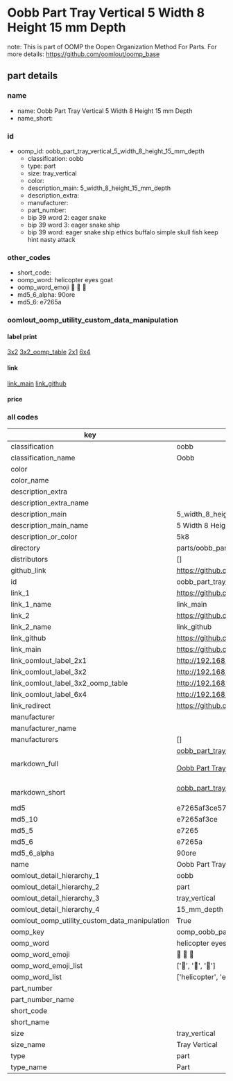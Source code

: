 # Oobb Part Tray Vertical 5 Width 8 Height 15 mm Depth  

note: This is part of OOMP the Oopen Organization Method For Parts. For more details: https://github.com/oomlout/oomp_base

##  part details
  







### name
* name: Oobb Part Tray Vertical 5 Width 8 Height 15 mm Depth
* name_short: 
### id
* oomp_id: oobb_part_tray_vertical_5_width_8_height_15_mm_depth
  * classification: oobb
  * type: part
  * size: tray_vertical
  * color: 
  * description_main: 5_width_8_height_15_mm_depth
  * description_extra: 
  * manufacturer: 
  * part_number: 
  * bip 39 word 2: eager snake
  * bip 39 word 3: eager snake ship
  * bip 39 word: eager snake ship ethics buffalo simple skull fish keep hint nasty attack

### other_codes
* short_code: 
* oomp_word: helicopter eyes goat
* oomp_word_emoji :helicopter: :eyes: :goat:
* md5_6_alpha: 90ore
* md5_6: e7265a






### oomlout_oomp_utility_custom_data_manipulation
#### label print
[3x2](http://192.168.1.245:1112/?label=oomp%2090ore)
[3x2_oomp_table](http://192.168.1.108:1112/?label=oomp%2090ore)
[2x1](http://192.168.1.242:1112/?label=oomp%2090ore)
[6x4](http://192.168.1.55:1112/?label=oomp%2090ore)    

#### link

[link_main](https://github.com/oomlout/oomlout_oomp_version_1_messy/tree/main/parts/oobb_part_tray_vertical_5_width_8_height_15_mm_depth) [link_github](https://github.com/oomlout/oomlout_oomp_version_1_messy/tree/main/parts/oobb_part_tray_vertical_5_width_8_height_15_mm_depth)                             

#### price







### all codes 
| key | value |  
| --- | --- |  
| classification | oobb |  
| classification_name | Oobb |  
| color |  |  
| color_name |  |  
| description_extra |  |  
| description_extra_name |  |  
| description_main | 5_width_8_height_15_mm_depth |  
| description_main_name | 5 Width 8 Height 15 mm Depth |  
| description_or_color | 5k8 |  
| directory | parts/oobb_part_tray_vertical_5_width_8_height_15_mm_depth |  
| distributors | [] |  
| github_link | https://github.com/oomlout/oomlout_oomp_part_src/tree/main/parts/oobb_part_tray_vertical_5_width_8_height_15_mm_depth |  
| id | oobb_part_tray_vertical_5_width_8_height_15_mm_depth |  
| link_1 | https://github.com/oomlout/oomlout_oomp_version_1_messy/tree/main/parts/oobb_part_tray_vertical_5_width_8_height_15_mm_depth |  
| link_1_name | link_main |  
| link_2 | https://github.com/oomlout/oomlout_oomp_version_1_messy/tree/main/parts/oobb_part_tray_vertical_5_width_8_height_15_mm_depth |  
| link_2_name | link_github |  
| link_github | https://github.com/oomlout/oomlout_oomp_version_1_messy/tree/main/parts/oobb_part_tray_vertical_5_width_8_height_15_mm_depth |  
| link_main | https://github.com/oomlout/oomlout_oomp_version_1_messy/tree/main/parts/oobb_part_tray_vertical_5_width_8_height_15_mm_depth |  
| link_oomlout_label_2x1 | http://192.168.1.242:1112/?label=oomp%2090ore |  
| link_oomlout_label_3x2 | http://192.168.1.245:1112/?label=oomp%2090ore |  
| link_oomlout_label_3x2_oomp_table | http://192.168.1.108:1112/?label=oomp%2090ore |  
| link_oomlout_label_6x4 | http://192.168.1.55:1112/?label=oomp%2090ore |  
| link_redirect | https://github.com/oomlout/oomlout_oomp_version_1_messy/tree/main/parts/oobb_part_tray_vertical_5_width_8_height_15_mm_depth |  
| manufacturer |  |  
| manufacturer_name |  |  
| manufacturers | [] |  
| markdown_full | [oobb_part_tray_vertical_5_width_8_height_15_mm_depth](none)<br>[](none)<br>[Oobb Part Tray Vertical 5 Width 8 Height 15 Mm Depth](none)<br><br> |  
| markdown_short | [oobb_part_tray_vertical_5_width_8_height_15_mm_depth](none)<br><br> |  
| md5 | e7265af3ce57b95b240ed4db8c334a27 |  
| md5_10 | e7265af3ce |  
| md5_5 | e7265 |  
| md5_6 | e7265a |  
| md5_6_alpha | 90ore |  
| name | Oobb Part Tray Vertical 5 Width 8 Height 15 mm Depth |  
| oomlout_detail_hierarchy_1 | oobb |  
| oomlout_detail_hierarchy_2 | part |  
| oomlout_detail_hierarchy_3 | tray_vertical |  
| oomlout_detail_hierarchy_4 | 15_mm_depth |  
| oomlout_oomp_utility_custom_data_manipulation | True |  
| oomp_key | oomp_oobb_part_tray_vertical_5_width_8_height_15_mm_depth |  
| oomp_word | helicopter eyes goat |  
| oomp_word_emoji | :helicopter: :eyes: :goat: |  
| oomp_word_emoji_list | [':helicopter:', ':eyes:', ':goat:'] |  
| oomp_word_list | ['helicopter', 'eyes', 'goat'] |  
| part_number |  |  
| part_number_name |  |  
| short_code |  |  
| short_name |  |  
| size | tray_vertical |  
| size_name | Tray Vertical |  
| type | part |  
| type_name | Part |  
